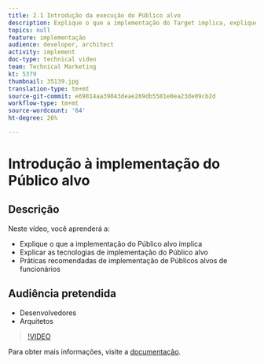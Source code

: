 ```yaml
---
title: 2.1 Introdução da execução do Público alvo
description: Explique o que a implementação do Target implica, explique as tecnologias de implementação do Target, aplique as práticas recomendadas de implementação do Target
topics: null
feature: implementação
audience: developer, architect
activity: implement
doc-type: technical video
team: Technical Marketing
kt: 5379
thumbnail: 35139.jpg
translation-type: tm+mt
source-git-commit: e69814aa39043deae269db5581e0ea23de09cb2d
workflow-type: tm+mt
source-wordcount: '64'
ht-degree: 26%

---
```



# Introdução à implementação do Público alvo

## Descrição

Neste vídeo, você aprenderá a:

* Explique o que a implementação do Público alvo implica
* Explicar as tecnologias de implementação do Público alvo
* Práticas recomendadas de implementação de Públicos alvos de funcionários

## Audiência pretendida

* Desenvolvedores
* Arquitetos

>[!VIDEO](https://video.tv.adobe.com/v/35139/?quality=12)

Para obter mais informações, visite a [documentação](https://docs.adobe.com/content/help/en/target/using/implement-target/implementing-target.html).

